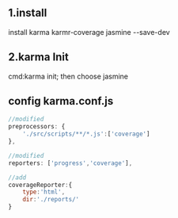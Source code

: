 ## 1.install

install karma karmr-coverage jasmine --save-dev

## 2.karma Init
cmd:karma init;
then choose jasmine

## config karma.conf.js
```javascript
//modified
preprocessors: {
    './src/scripts/**/*.js':['coverage']
},

//modified
reporters: ['progress','coverage'],

//add
coverageReporter:{
    type:'html',
    dir:'./reports/'
}
```
